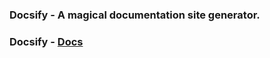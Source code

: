 ### Docsify - A magical documentation site generator.

### Docsify - [Docs](https://docsify.js.org/#/)